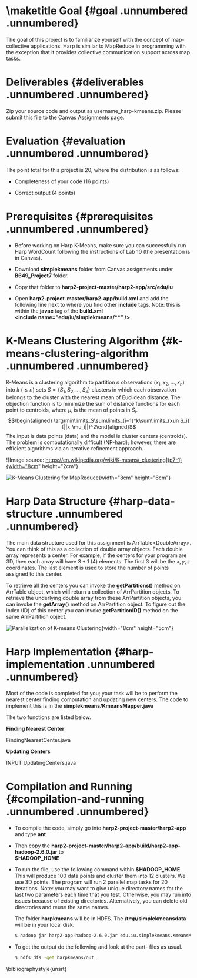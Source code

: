 \maketitle
Goal {#goal .unnumbered .unnumbered}
====

The goal of this project is to familiarize yourself with the concept of
map-collective applications. Harp is similar to MapReduce in programming
with the exception that it provides collective communication support
across map tasks.

Deliverables {#deliverables .unnumbered .unnumbered}
============

Zip your source code and output as username\_harp-kmeans.zip. Please
submit this file to the Canvas Assignments page.

Evaluation {#evaluation .unnumbered .unnumbered}
==========

The point total for this project is 20, where the distribution is as
follows:

-   Completeness of your code (16 points)

-   Correct output (4 points)

Prerequisites {#prerequisites .unnumbered .unnumbered}
=============

-   Before working on Harp K-Means, make sure you can successfully run
    Harp WordCount following the instructions of Lab 10 (the
    presentation is in Canvas).

-   Download **simplekmeans** folder from Canvas assignments under
    **B649\_Project7** folder.

-   Copy that folder to **harp2-project-master/harp2-app/src/edu/iu**

-   Open **harp2-project-master/harp2-app/build.xml** and add the
    following line next to where you find other **include** tags. Note:
    this is within the **javac** tag of the **build.xml**\
    **\<include name="edu/iu/simplekmeans/\*\*" /\>**

K-Means Clustering Algorithm {#k-means-clustering-algorithm .unnumbered .unnumbered}
============================

K-Means is a clustering algorithm to partition $n$ observations
$(x_1,x_2,..., x_n)$ into $k$ $(\leq n)$ sets $S=\{S_1,S_2,...,S_k\}$
clusters in which each observation belongs to the cluster with the
nearest mean of Euclidean distance. The objection function is to
minimize the sum of distance functions for each point to centroids,
where $\mu_i$ is the mean of points in $S_i$. $$\begin{aligned}
\arg\min\limits_S\sum\limits_{i=1}^k\sum\limits_{x\in S_i}{||x-\mu_i||}^2\end{aligned}$$
The input is data points (data) and the model is cluster centers
(centroids). The problem is computationally difficult (NP-hard);
however, there are efficient algorithms via an iterative refinement
approach.

![Image source:
https://en.wikipedia.org/wiki/K-means\_clustering](p7-1){width="8cm"
height="2cm"}

![K-Means Clustering for MapReduce](p7-2){width="8cm" height="6cm"}

Harp Data Structure {#harp-data-structure .unnumbered .unnumbered}
===================

The main data structure used for this assignment is
ArrTable\<DoubleArray\>. You can think of this as a collection of double
array objects. Each double array represents a center. For example, if
the centers for your program are 3D, then each array will have $3+1$ (4)
elements. The first 3 will be the $x, y, z$ coordinates. The last
element is used to store the number of points assigned to this center.

To retrieve all the centers you can invoke the **getPartitions()**
method on ArrTable object, which will return a collection of
ArrPartition objects. To retrieve the underlying double array from these
ArrPartition objects, you can invoke the **getArray()** method on
ArrPartition object. To figure out the index (ID) of this center you can
invoke **getPartitionID()** method on the same ArrPartition object.

![Parallelization of K-means Clustering](p7-3){width="8cm" height="5cm"}

Harp Implementation {#harp-implementation .unnumbered .unnumbered}
===================

Most of the code is completed for you; your task will be to perform the
nearest center finding computation and updating new centers. The code to
implement this is in the **simplekmeans/KmeansMapper.java**

The two functions are listed below.

**Finding Nearest Center**

FindingNearestCenter.java

**Updating Centers**

INPUT UpdatingCenters.java

Compilation and Running {#compilation-and-running .unnumbered .unnumbered}
=======================

-   To compile the code, simply go into
    **harp2-project-master/harp2-app** and type **ant**

-   Then copy the
    **harp2-project-master/harp2-app/build/harp2-app-hadoop-2.6.0.jar**
    to\
    **\$HADOOP\_HOME**

-   To run the file, use the following command within
    **\$HADOOP\_HOME**. This will produce 100 data points and cluster
    them into 12 clusters. We use 3D points. The program will run 2
    parallel map tasks for 20 iterations. Note: you may want to give
    unique directory names for the last two parameters each time that
    you test. Otherwise, you may run into issues because of existing
    directories. Alternatively, you can delete old directories and reuse
    the same names.

    The folder **harpkmeans** will be in HDFS. The
    **/tmp/simplekmeansdata** will be in your local disk.

    ``` {.bash language="bash"}
    $ hadoop jar harp2-app-hadoop-2.6.0.jar edu.iu.simplekmeans.KmeansMapCollective 100 12 3 2 20 harpkmeans /tmp/simplekmeansdata
    ```

-   To get the output do the following and look at the part- files as
    usual.

    ``` {.bash language="bash"}
    $ hdfs dfs -get harpkmeans/out .
    ```

\bibliographystyle{unsrt}
